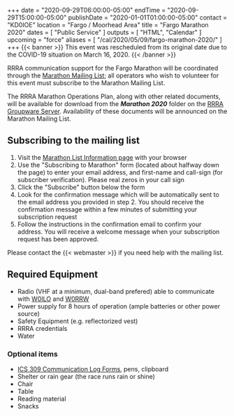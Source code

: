 +++
date = "2020-09-29T06:00:00-05:00"
endTime = "2020-09-29T15:00:00-05:00"
publishDate = "2020-01-01T01:00:00-05:00"
contact = "KD0IOE"
location = "Fargo / Moorhead Area"
title = "Fargo Marathon 2020"
dates = [ "Public Service" ]
outputs = [ "HTML", "Calendar" ]
upcoming = "force"
aliases = [ "/cal/2020/05/09/fargo-marathon-2020/" ]
+++
{{< banner >}}
This event was rescheduled from its original date due to the COVID-19
situation on March 16, 2020.
{{< /banner >}}
<p class="clear"></p>

RRRA communication support for the Fargo Marathon will be coordinated
through the
[Marathon Mailing List](https://lists.rrra.org/mailman/listinfo/marathon);
all operators who wish to volunteer for this event must subscribe to the
Marathon Mailing List.

The RRRA Marathon Operations Plan, along with other related documents,
will be available for download from the ***Marathon 2020*** folder on the
[RRRA Groupware Server](https://cloud.rrra.org/index.php/login).
Availability of these documents will be announced on the Marathon
Mailing List.

## Subscribing to the mailing list

1. Visit the
[Marathon List Information
page](https://lists.rrra.org/mailman/listinfo/marathon)
 with your
browser
1. Use the "Subscribing to Marathon" form (located about halfway down
the page) to enter your email address, and first-name and call-sign
(for subscriber verification). Please real zeros in your call sign
1. Click the "Subscribe" button below the form
1. Look for the confirmation message which will be automatically sent
to the email address you provided in step 2. You should receive the
confirmation message within a few minutes of submitting your
subscription request
1. Follow the instructions in the confirmation email to confirm your
address. You will receive a welcome message when your subscription
request has been approved.

Please contact the {{< webmaster >}} if you need help with the mailing
list.

## Required Equipment 

* Radio (VHF at a minimum, dual-band prefered) able to communicate with [W0ILO](/radios/) and [W0RRW](/radios/red-river-valley-repeaters/)
* Power supply for 8 hours of operation (ample batteries or other power source)
* Safety Equipment (e.g. reflectorized vest)
* RRRA credentials
* Water

### Optional items

* [ICS 309 Communication Log Forms](http://www.minnesotaares.org/files/ICS%20309.pdf), pens, clipboard
* Shelter or rain gear (the race runs rain or shine)
* Chair
* Table
* Reading material
* Snacks
